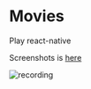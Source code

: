 # Movies
Play react-native

Screenshots is [here](https://github.com/swordrain/Movies/tree/master/screenshot) 

![recording](https://github.com/swordrain/Movies/blob/master/screenshot/recording.gif)
